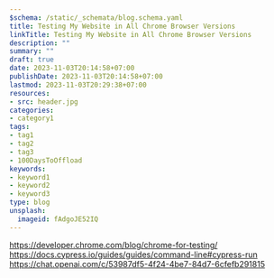 ```yaml
---
$schema: /static/_schemata/blog.schema.yaml
title: Testing My Website in All Chrome Browser Versions
linkTitle: Testing My Website in All Chrome Browser Versions
description: ""
summary: ""
draft: true
date: 2023-11-03T20:14:58+07:00
publishDate: 2023-11-03T20:14:58+07:00
lastmod: 2023-11-03T20:29:38+07:00
resources:
- src: header.jpg
categories:
- category1
tags:
- tag1
- tag2
- tag3
- 100DaysToOffload
keywords:
- keyword1
- keyword2
- keyword3
type: blog
unsplash:
  imageid: fAdgoJE52IQ
---
```


<https://developer.chrome.com/blog/chrome-for-testing/>
<https://docs.cypress.io/guides/guides/command-line#cypress-run>
<https://chat.openai.com/c/53987df5-4f24-4be7-84d7-6cfefb291815>
